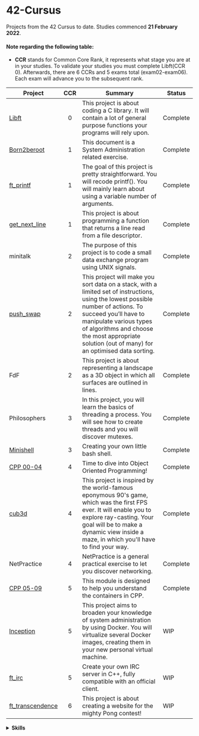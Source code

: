 # 42-Cursus
Projects from the 42 Cursus to date. Studies commenced **21 February 2022**.
#### Note regarding the following table:
* **CCR** stands for Common Core Rank, it represents what stage you are at in your studies. To validate your studies you must complete Libft(CCR 0). Afterwards, there are 6 CCRs and 5 exams total (exam02-exam06). Each exam will advance you to the subsequent rank.

| Project         | CCR | Summary                                              | Status            |
|-----------------|:---:|------------------------------------------------------|-------------------|
| [Libft](https://github.com/kaseypsbrice/42-Cursus/tree/main/Libft) | 0          | This project is about coding a C library. It will contain a lot of general purpose functions your programs will rely upon. | Complete |
| [Born2beroot](https://github.com/kaseypsbrice/42-Cursus/tree/main/Born2beroot) | 1 | This document is a System Administration related exercise. | Complete |
| [ft_printf ](https://github.com/kaseypsbrice/42-Cursus/tree/main/ft_printf)| 1 | The goal of this project is pretty straightforward. You will recode printf(). You will mainly learn about using a variable number of arguments. | Complete |
| [get_next_line](https://github.com/kaseypsbrice/42-Cursus/tree/main/get_next_line) | 1 | This project is about programming a function that returns a line read from a file descriptor. | Complete |
| minitalk | 2 | The purpose of this project is to code a small data exchange program using UNIX signals. | Complete |
| [push_swap](https://github.com/kaseypsbrice/42-Cursus/tree/main/push_swap) | 2 | This project will make you sort data on a stack, with a limited set of instructions, using the lowest possible number of actions. To succeed you’ll have to manipulate various types of algorithms and choose the most appropriate solution (out of many) for an optimised data sorting. | Complete |
| FdF | 2 | This project is about representing a landscape as a 3D object in which all surfaces are outlined in lines. | Complete |
| Philosophers | 3 | In this project, you will learn the basics of threading a process. You will see how to create threads and you will discover mutexes. | Complete |
| [Minishell](https://github.com/kaseypsbrice/Minishell/tree/f75a1b28ba928d3a169b55317f3ae640ee59dbd7) | 3 | Creating your own little bash shell. | Complete |
| [CPP 00-04](https://github.com/kaseypsbrice/42-Cursus/tree/main/CPP) | 4 | Time to dive into Object Oriented Programming! | Complete |
| [cub3d](https://github.com/kaseypsbrice/cub3d) | 4 | This project is inspired by the world-famous eponymous 90's game, which was the first FPS ever. It will enable you to explore ray-casting. Your goal will be to make a dynamic view inside a maze, in which you'll have to find your way. | Complete |
| NetPractice | 4 | NetPractice is a general practical exercise to let you discover networking. | Complete |
| [CPP 05-09](https://github.com/kaseypsbrice/42-Cursus/tree/main/CPP) | 5 | This module is designed to help you understand the containers in CPP. | Complete |
| [Inception](https://github.com/kaseypsbrice/42-Cursus/tree/main/Inception) | 5 | This project aims to broaden your knowledge of system administration by using Docker. You will virtualize several Docker images, creating them in your new personal virtual machine. | WIP |
| [ft_irc](https://github.com/kaseypsbrice/ft_irc) | 5 | Create your own IRC server in C++, fully compatible with an official client. | WIP |
| [ft_transcendence](https://github.com/kaseypsbrice/ft_transcendence) | 6 | This project is about creating a website for the mighty Pong contest! | WIP |

<details><summary><b>Skills</b></summary>
  
* Rigor
* Unix
* Algorithms & AI 
* Network & system administration 
* Imperative programming 
* Graphics 
* Object-oriented programming 

</details>
